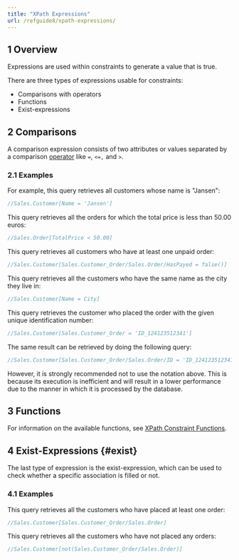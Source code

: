 ```yaml
---
title: "XPath Expressions"
url: /refguide8/xpath-expressions/
---
```


## 1 Overview

Expressions are used within constraints to generate a value that is true.

There are three types of expressions usable for constraints:

* Comparisons with operators
* Functions
* Exist-expressions

## 2 Comparisons

A comparison expression consists of two attributes or values separated by a comparison [operator](/refguide8/xpath-operators/) like `=`, `<=,` and `>`.

### 2.1 Examples

For example, this query retrieves all customers whose name is "Jansen":

```java
//Sales.Customer[Name = 'Jansen']
```

This query retrieves all the orders for which the total price is less than 50.00 euros:

```java
//Sales.Order[TotalPrice < 50.00]
```

This query retrieves all customers who have at least one unpaid order:

```java
//Sales.Customer[Sales.Customer_Order/Sales.Order/HasPayed = false()]
```

This query retrieves all the customers who have the same name as the city they live in:

```java
//Sales.Customer[Name = City]
```

This query retrieves the customer who placed the order with the given unique identification number:

```java
//Sales.Customer[Sales.Customer_Order = 'ID_124123512341']
```

The same result can be retrieved by doing the following query:

```java
//Sales.Customer[Sales.Customer_Order/Sales.Order/ID = 'ID_124123512341']
```

However, it is strongly recommended not to use the notation above. This is because its execution is inefficient and will result in a lower performance due to the manner in which it is processed by the database.

## 3 Functions

For information on the available functions, see [XPath Constraint Functions](/refguide8/xpath-constraint-functions/).

## 4 Exist-Expressions {#exist}

The last type of expression is the exist-expression, which can be used to check whether a specific association is filled or not.

### 4.1 Examples

This query retrieves all the customers who have placed at least one order:

```java
//Sales.Customer[Sales.Customer_Order/Sales.Order]
```

This query retrieves all the customers who have not placed any orders:

```java
//Sales.Customer[not(Sales.Customer_Order/Sales.Order)]
```
